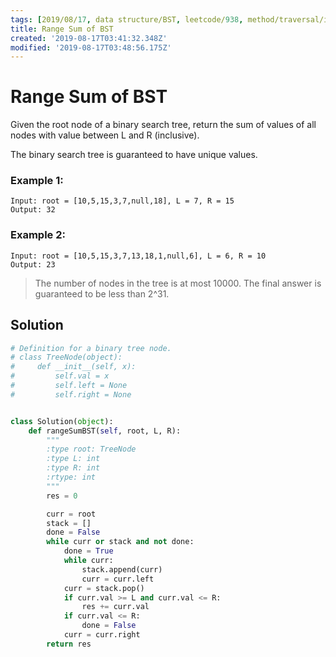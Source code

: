 ```yaml
---
tags: [2019/08/17, data structure/BST, leetcode/938, method/traversal/inorder]
title: Range Sum of BST
created: '2019-08-17T03:41:32.348Z'
modified: '2019-08-17T03:48:56.175Z'
---
```


# Range Sum of BST

Given the root node of a binary search tree, return the sum of values of all nodes with value between L and R (inclusive).

The binary search tree is guaranteed to have unique values.

### Example 1:

```
Input: root = [10,5,15,3,7,null,18], L = 7, R = 15
Output: 32
```

### Example 2:

```
Input: root = [10,5,15,3,7,13,18,1,null,6], L = 6, R = 10
Output: 23
```


> The number of nodes in the tree is at most 10000.
> The final answer is guaranteed to be less than 2^31.

## Solution

```python
# Definition for a binary tree node.
# class TreeNode(object):
#     def __init__(self, x):
#         self.val = x
#         self.left = None
#         self.right = None


class Solution(object):
    def rangeSumBST(self, root, L, R):
        """
        :type root: TreeNode
        :type L: int
        :type R: int
        :rtype: int
        """
        res = 0

        curr = root
        stack = []
        done = False
        while curr or stack and not done:
            done = True
            while curr:
                stack.append(curr)
                curr = curr.left
            curr = stack.pop()
            if curr.val >= L and curr.val <= R:
                res += curr.val
            if curr.val <= R:
                done = False
            curr = curr.right
        return res
```
